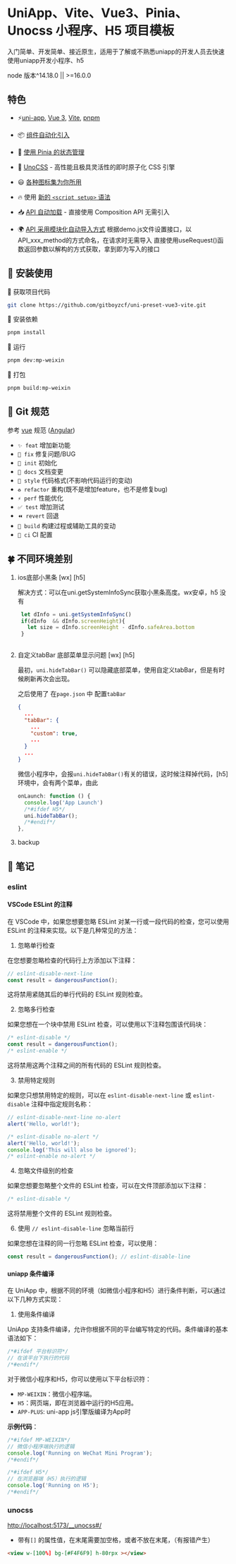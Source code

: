 # UniApp、Vite、Vue3、Pinia、Unocss 小程序、H5 项目模板

入门简单、开发简单、接近原生，适用于了解或不熟悉uniapp的开发人员去快速使用uniapp开发小程序、h5

node 版本^14.18.0 || >=16.0.0

## 特色

- ⚡️[uni-app](https://github.com/dcloudio/uni-app), [Vue 3](https://github.com/vuejs/core), [Vite](https://github.com/vitejs/vite), [pnpm](https://pnpm.io/)

- 📦 [组件自动化引入](https://github.com/antfu/unplugin-vue-components)

- 🍍 [使用 Pinia 的状态管理](https://pinia.vuejs.org)

- 🎨 [UnoCSS](https://github.com/unocss/unocss) - 高性能且极具灵活性的即时原子化 CSS 引擎

- 😃 [各种图标集为你所用](https://icon-sets.iconify.design/)

- 🔥 使用 [新的 `<script setup>` 语法](https://github.com/vuejs/rfcs/pull/227)

- 📥 [API 自动加载](https://github.com/antfu/unplugin-auto-import) - 直接使用 Composition API 无需引入

- 🌍 [API 采用模块化自动导入方式](https://blog.csdn.net/qq_43775179/article/details/134811292) 根据demo.js文件设置接口，以API_xxx_method的方式命名，在请求时无需导入 直接使用useRequest()函数返回参数以解构的方式获取，拿到即为写入的接口

## 🍭 安装使用

🍙 获取项目代码

```bash
git clone https://github.com/gitboyzcf/uni-preset-vue3-vite.git
```

🌈 安装依赖

```bash
pnpm install
```

🐥 运行

```bash
pnpm dev:mp-weixin
```

🍁 打包

```bash
pnpm build:mp-weixin
```


## 🍣 Git 规范

参考 [vue](https://github.com/vuejs/vue/blob/dev/.github/COMMIT_CONVENTION.md) 规范 ([Angular](https://github.com/conventional-changelog/conventional-changelog/tree/master/packages/conventional-changelog-angular))

- `✨ feat` 增加新功能
- `🐛 fix` 修复问题/BUG
- `🎉 init` 初始化
- `📝 docs` 文档变更
- `💄 style` 代码格式(不影响代码运行的变动)
- `♻️ refactor` 重构(既不是增加feature，也不是修复bug)
- `⚡️ perf` 性能优化
- `✅ test` 增加测试
- `⏪️ revert` 回退
- `🚀‍ build` 构建过程或辅助工具的变动
- `👷 ci` CI 配置

## 🍀 不同环境差别

1. ios底部小黑条 [wx] [h5]
    
    解决方式：可以在uni.getSystemInfoSync获取小黑条高度。wx安卓，h5 没有
   ```js
    let dInfo = uni.getSystemInfoSync()
    if(dInfo  && dInfo.screenHeight){
      let size = dInfo.screenHeight - dInfo.safeArea.bottom
    }
    
   ```
2. 自定义tabBar 底部菜单显示问题 [wx] [h5]
   
    最初，`uni.hideTabBar()` 可以隐藏底部菜单，使用自定义tabBar，但是有时候刷新再次会出现。
    
    之后使用了 在`page.json` 中 配置`tabBar`
    ```json
    {
      ...
      "tabBar": {
        ...
        "custom": true,
        ...
      }
      ...
    }
    ```
	  微信小程序中，会报`uni.hideTabBar()`有关的错误，这时候注释掉代码，[h5]环境中，会有两个菜单，由此

    ```js
    onLaunch: function () {
      console.log('App Launch')
      /*#ifdef H5*/
      uni.hideTabBar();
      /*#endif*/
    },
    ```

3. backup
   

## 📔 笔记

### eslint

#### VSCode ESLint 的注释
在 VSCode 中，如果您想要忽略 ESLint 对某一行或一段代码的检查，您可以使用 ESLint 的注释来实现。以下是几种常见的方法：
1. 忽略单行检查

在您想要忽略检查的代码行上方添加以下注释：

```javascript
// eslint-disable-next-line
const result = dangerousFunction();
```

这将禁用紧随其后的单行代码的 ESLint 规则检查。

2. 忽略多行检查

如果您想在一个块中禁用 ESLint 检查，可以使用以下注释包围该代码块：

```javascript
/* eslint-disable */
const result = dangerousFunction();
/* eslint-enable */
```

这将禁用这两个注释之间的所有代码的 ESLint 规则检查。

3. 禁用特定规则

如果您只想禁用特定的规则，可以在 `eslint-disable-next-line` 或 `eslint-disable` 注释中指定规则名称：

```javascript
// eslint-disable-next-line no-alert
alert('Hello, world!');

/* eslint-disable no-alert */
alert('Hello, world!');
console.log('This will also be ignored');
/* eslint-enable no-alert */
```

4. 忽略文件级别的检查

如果您想要忽略整个文件的 ESLint 检查，可以在文件顶部添加以下注释：

```javascript
/* eslint-disable */
```

这将禁用整个文件的 ESLint 规则检查。

6. 使用 `// eslint-disable-line` 忽略当前行

如果您想在注释的同一行忽略 ESLint 检查，可以使用：

```javascript
const result = dangerousFunction(); // eslint-disable-line
```

#### uniapp 条件编译

在 UniApp 中，根据不同的环境（如微信小程序和H5）进行条件判断，可以通过以下几种方式实现：

1. 使用条件编译

UniApp 支持条件编译，允许你根据不同的平台编写特定的代码。条件编译的基本语法如下：

```javascript
/*#ifdef 平台标识符*/
// 在该平台下执行的代码
/*#endif*/
```

对于微信小程序和H5，你可以使用以下平台标识符：

- `MP-WEIXIN`：微信小程序端。
- `H5`：网页端，即在浏览器中运行的H5应用。
- `APP-PLUS`:	uni-app js引擎版编译为App时

**示例代码**：

```javascript
/*#ifdef MP-WEIXIN*/
// 微信小程序端执行的逻辑
console.log('Running on WeChat Mini Program');
/*#endif*/

/*#ifdef H5*/
// 在浏览器端（H5）执行的逻辑
console.log('Running on H5');
/*#endif*/
```

### unocss

[http://localhost:5173/__unocss#/](unocss检测后台，对应应用服务)

- 带有`[]` 的属性值，在末尾需要加空格，或者不放在末尾，（有报错产生）

```html
<view w-[100%] bg-[#F4F6F9] h-80rpx ></view>
```

